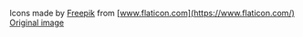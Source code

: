 ﻿Icons made by [Freepik](https://www.flaticon.com/authors/freepik) from [www.flaticon.com](https://www.flaticon.com/)
[Original image](https://www.flaticon.com/free-icon/live-streaming_2406849)
